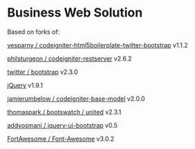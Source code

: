 Business Web Solution
=====================

Based on forks of:

[vesparny / codeigniter-html5boilerplate-twitter-bootstrap](https://github.com/vesparny/codeigniter-html5boilerplate-twitter-bootstrap) v1.1.2

[philsturgeon / codeigniter-restserver](https://github.com/philsturgeon/codeigniter-restserver) v2.6.2

[twitter / bootstrap](https://github.com/twitter/bootstrap/) v2.3.0

[jQuery](http://jquery.com/) v1.9.1

[jamierumbelow / codeigniter-base-model](https://github.com/jamierumbelow/codeigniter-base-model) v2.0.0

[thomaspark / bootswatch / united](https://github.com/thomaspark/bootswatch/tree/gh-pages/united) v2.3.1

[addyosmani / jquery-ui-bootstrap](https://github.com/addyosmani/jquery-ui-bootstrap) v0.5

[FortAwesome / Font-Awesome](https://github.com/FortAwesome/Font-Awesome) v3.0.2